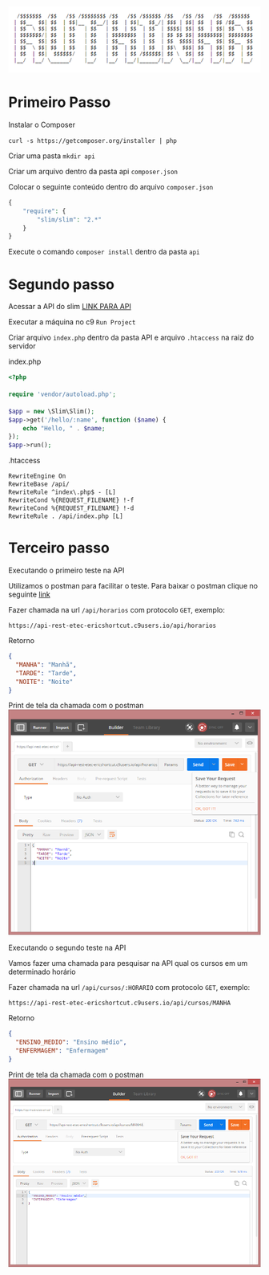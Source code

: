 ![Ruthinha - ETEC RUTH CARDOSO](./img/ruthinha.PNG)

# Primeiro Passo

Instalar o Composer

``` curl -s https://getcomposer.org/installer | php ```

Criar uma pasta ```mkdir api```


Criar um arquivo  dentro da pasta api ```composer.json```

Colocar o seguinte conteúdo dentro do arquivo ```composer.json```
```php
{
    "require": {
        "slim/slim": "2.*"
    }
}
```

Execute o comando ```composer install``` dentro da pasta ```api```

# Segundo passo

Acessar a API do slim [LINK PARA API](http://docs.slimframework.com/)

Executar a máquina no c9 ```Run Project```

Criar arquivo ```index.php``` dentro da pasta API e arquivo ```.htaccess``` na raiz do servidor

index.php
```php
<?php

require 'vendor/autoload.php';

$app = new \Slim\Slim();
$app->get('/hello/:name', function ($name) {
    echo "Hello, " . $name;
});
$app->run();
```

.htaccess
```
RewriteEngine On
RewriteBase /api/
RewriteRule ^index\.php$ - [L]
RewriteCond %{REQUEST_FILENAME} !-f
RewriteCond %{REQUEST_FILENAME} !-d
RewriteRule . /api/index.php [L]
```
# Terceiro passo
Executando o primeiro teste na API

Utilizamos o postman para facilitar o teste. Para baixar o postman clique no seguinte [link](https://chrome.google.com/webstore/detail/postman/fhbjgbiflinjbdggehcddcbncdddomop)

Fazer chamada na url ```/api/horarios``` com protocolo ```GET```, exemplo:
```
https://api-rest-etec-ericshortcut.c9users.io/api/horarios
```
Retorno
```json
{
  "MANHA": "Manhã",
  "TARDE": "Tarde",
  "NOITE": "Noite"
}
```
Print de tela da chamada com o postman
![Chamada de API de lista de horários](./img/lista-de-horarios.PNG)


Executando o segundo teste na API

Vamos fazer uma chamada para pesquisar na API qual os cursos em um determinado horário

Fazer chamada na url ```/api/cursos/:HORARIO``` com protocolo ```GET```, exemplo:
```
https://api-rest-etec-ericshortcut.c9users.io/api/cursos/MANHA
```
Retorno
```json
{
  "ENSINO_MEDIO": "Ensino médio",
  "ENFERMAGEM": "Enfermagem"
}
```
Print de tela da chamada com o postman
![Chamada de API de lista de horários](./img/lista-de-cursos-no-horario-da-manha.PNG)
